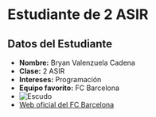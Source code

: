 # Estudiante de 2 ASIR

## Datos del Estudiante

- **Nombre:** Bryan Valenzuela Cadena
- **Clase:** 2 ASIR
- **Intereses:** Programación
- **Equipo favorito:** FC Barcelona
- ![Escudo](../../descarga.jpg)
- [Web oficial del FC Barcelona](https://www.fcbarcelona.com)